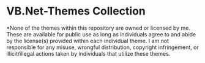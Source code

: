 # VB.Net-Themes Collection

*None of the themes within this repository are owned or licensed by me. These are available for public use as long as individuals agree to and abide by the license(s) provided within each individual theme. I am not responsible for any misuse, wrongful distribution, copyright infringement, or illicit/illegal actions taken by individuals that utilize these themes.
